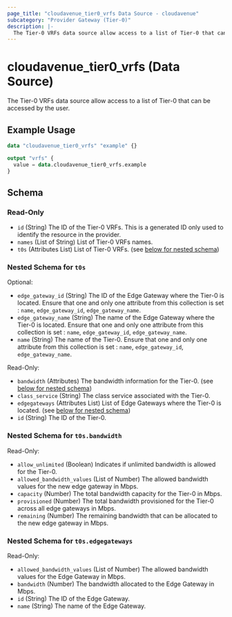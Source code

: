 ```yaml
---
page_title: "cloudavenue_tier0_vrfs Data Source - cloudavenue"
subcategory: "Provider Gateway (Tier-0)"
description: |-
  The Tier-0 VRFs data source allow access to a list of Tier-0 that can be accessed by the user.
---
```


# cloudavenue_tier0_vrfs (Data Source)

The Tier-0 VRFs data source allow access to a list of Tier-0 that can be accessed by the user.

## Example Usage

```terraform
data "cloudavenue_tier0_vrfs" "example" {}

output "vrfs" {
  value = data.cloudavenue_tier0_vrfs.example
}
```

<!-- schema generated by tfplugindocs -->
## Schema

### Read-Only

- `id` (String) The ID of the Tier-0 VRFs. This is a generated ID only used to identify the resource in the provider.
- `names` (List of String) List of Tier-0 VRFs names.
- `t0s` (Attributes List) List of Tier-0 VRFs. (see [below for nested schema](#nestedatt--t0s))

<a id="nestedatt--t0s"></a>
### Nested Schema for `t0s`

Optional:

- `edge_gateway_id` (String) The ID of the Edge Gateway where the Tier-0 is located. Ensure that one and only one attribute from this collection is set : `name`, `edge_gateway_id`, `edge_gateway_name`.
- `edge_gateway_name` (String) The name of the Edge Gateway where the Tier-0 is located. Ensure that one and only one attribute from this collection is set : `name`, `edge_gateway_id`, `edge_gateway_name`.
- `name` (String) The name of the Tier-0. Ensure that one and only one attribute from this collection is set : `name`, `edge_gateway_id`, `edge_gateway_name`.

Read-Only:

- `bandwidth` (Attributes) The bandwidth information for the Tier-0. (see [below for nested schema](#nestedatt--t0s--bandwidth))
- `class_service` (String) The class service associated with the Tier-0.
- `edgegateways` (Attributes List) List of Edge Gateways where the Tier-0 is located. (see [below for nested schema](#nestedatt--t0s--edgegateways))
- `id` (String) The ID of the Tier-0.

<a id="nestedatt--t0s--bandwidth"></a>
### Nested Schema for `t0s.bandwidth`

Read-Only:

- `allow_unlimited` (Boolean) Indicates if unlimited bandwidth is allowed for the Tier-0.
- `allowed_bandwidth_values` (List of Number) The allowed bandwidth values for the new edge gateway in Mbps.
- `capacity` (Number) The total bandwidth capacity for the Tier-0 in Mbps.
- `provisioned` (Number) The total bandwidth provisioned for the Tier-0 across all edge gateways in Mbps.
- `remaining` (Number) The remaining bandwidth that can be allocated to the new edge gateway in Mbps.


<a id="nestedatt--t0s--edgegateways"></a>
### Nested Schema for `t0s.edgegateways`

Read-Only:

- `allowed_bandwidth_values` (List of Number) The allowed bandwidth values for the Edge Gateway in Mbps.
- `bandwidth` (Number) The bandwidth allocated to the Edge Gateway in Mbps.
- `id` (String) The ID of the Edge Gateway.
- `name` (String) The name of the Edge Gateway.

